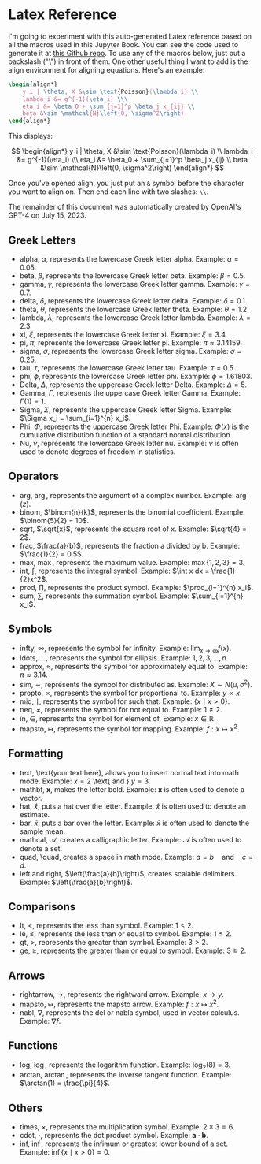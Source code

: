 # Latex Reference

I'm going to experiment with this auto-generated Latex reference based on all the macros used in this Jupyter Book. You can see the code used to generate it at [this Github repo](). To use any of the macros below, just put a backslash ("\\") in front of them. One other useful thing I want to add is the align environment for aligning equations. Here's an example:

```latex
\begin{align*}
	y_i | \theta, X &\sim \text{Poisson}(\lambda_i) \\
	lambda_i &= g^{-1}(\eta_i) \\\
	eta_i &= \beta_0 + \sum_{j=1}^p \beta_j x_{ij} \\
	beta &\sim \mathcal{N}\left(0, \sigma^2\right)
\end{align*}					
```

This displays:

$$
\begin{align*}
y_i | \theta, X &\sim \text{Poisson}(\lambda_i) \\
lambda_i &= g^{-1}(\eta_i) \\\
eta_i &= \beta_0 + \sum_{j=1}^p \beta_j x_{ij} \\
beta &\sim \mathcal{N}\left(0, \sigma^2\right)
\end{align*}
$$

Once you've opened align, you just put an ```&``` symbol before the character you want to align on. Then end each line with two slashes: ```\\```.


The remainder of this document was automatically created by OpenAI's GPT-4 on July 15, 2023. 

## Greek Letters

- alpha, $\alpha$, represents the lowercase Greek letter alpha. Example: $\alpha = 0.05$.
- beta, $\beta$, represents the lowercase Greek letter beta. Example: $\beta = 0.5$.
- gamma, $\gamma$, represents the lowercase Greek letter gamma. Example: $\gamma = 0.7$.
- delta, $\delta$, represents the lowercase Greek letter delta. Example: $\delta = 0.1$.
- theta, $\theta$, represents the lowercase Greek letter theta. Example: $\theta = 1.2$.
- lambda, $\lambda$, represents the lowercase Greek letter lambda. Example: $\lambda = 2.3$.
- xi, $\xi$, represents the lowercase Greek letter xi. Example: $\xi = 3.4$.
- pi, $\pi$, represents the lowercase Greek letter pi. Example: $\pi \approx 3.14159$.
- sigma, $\sigma$, represents the lowercase Greek letter sigma. Example: $\sigma = 0.25$.
- tau, $\tau$, represents the lowercase Greek letter tau. Example: $\tau = 0.5$.
- phi, $\phi$, represents the lowercase Greek letter phi. Example: $\phi = 1.61803$.
- Delta, $\Delta$, represents the uppercase Greek letter Delta. Example: $\Delta = 5$.
- Gamma, $\Gamma$, represents the uppercase Greek letter Gamma. Example: $\Gamma(1) = 1$.
- Sigma, $\Sigma$, represents the uppercase Greek letter Sigma. Example: $\Sigma x_i = \sum_{i=1}^{n} x_i$.
- Phi, $\Phi$, represents the uppercase Greek letter Phi. Example: $\Phi(x)$ is the cumulative distribution function of a standard normal distribution.
- Nu, $\nu$, represents the lowercase Greek letter nu. Example: $\nu$ is often used to denote degrees of freedom in statistics.

## Operators

- arg, $\arg$, represents the argument of a complex number. Example: $\arg(z)$.
- binom, $\binom{n}{k}$, represents the binomial coefficient. Example: $\binom{5}{2} = 10$.
- sqrt, $\sqrt{x}$, represents the square root of x. Example: $\sqrt{4} = 2$.
- frac, $\frac{a}{b}$, represents the fraction a divided by b. Example: $\frac{1}{2} = 0.5$.
- max, $\max$, represents the maximum value. Example: $\max\{1, 2, 3\} = 3$.
- int, $\int$, represents the integral symbol. Example: $\int x dx = \frac{1}{2}x^2$.
- prod, $\prod$, represents the product symbol. Example: $\prod_{i=1}^{n} x_i$.
- sum, $\sum$, represents the summation symbol. Example: $\sum_{i=1}^{n} x_i$.

## Symbols

- infty, $\infty$, represents the symbol for infinity. Example: $\lim_{x\to\infty} f(x)$.
- ldots, $\ldots$, represents the symbol for ellipsis. Example: $1, 2, 3, \ldots, n$.
- approx, $\approx$, represents the symbol for approximately equal to. Example: $\pi \approx 3.14$.
- sim, $\sim$, represents the symbol for distributed as. Example: $X \sim N(\mu, \sigma^2)$.
- propto, $\propto$, represents the symbol for proportional to. Example: $y \propto x$.
- mid, $\mid$, represents the symbol for such that. Example: $\{x \mid x > 0\}$.
- neq, $\neq$, represents the symbol for not equal to. Example: $1 \neq 2$.
- in, $\in$, represents the symbol for element of. Example: $x \in \mathbb{R}$.
- mapsto, $\mapsto$, represents the symbol for mapping. Example: $f: x \mapsto x^2$.

## Formatting

- text, \text{your text here}, allows you to insert normal text into math mode. Example: $x = 2$ \text{ and } $y = 3$.
- mathbf, $\mathbf{x}$, makes the letter bold. Example: $\mathbf{x}$ is often used to denote a vector.
- hat, $\hat{x}$, puts a hat over the letter. Example: $\hat{x}$ is often used to denote an estimate.
- bar, $\bar{x}$, puts a bar over the letter. Example: $\bar{x}$ is often used to denote the sample mean.
- mathcal, $\mathcal{A}$, creates a calligraphic letter. Example: $\mathcal{A}$ is often used to denote a set.
- quad, \quad, creates a space in math mode. Example: $a = b \quad \text{and} \quad c = d$.
- left and right, $\left(\frac{a}{b}\right)$, creates scalable delimiters. Example: $\left(\frac{a}{b}\right)$.

## Comparisons

- lt, $<$, represents the less than symbol. Example: $1 < 2$.
- le, $\leq$, represents the less than or equal to symbol. Example: $1 \leq 2$.
- gt, $>$, represents the greater than symbol. Example: $3 > 2$.
- ge, $\geq$, represents the greater than or equal to symbol. Example: $3 \geq 2$.

## Arrows

- rightarrow, $\rightarrow$, represents the rightward arrow. Example: $x \rightarrow y$.
- mapsto, $\mapsto$, represents the mapsto arrow. Example: $f: x \mapsto x^2$.
- nabl, $\nabla$, represents the del or nabla symbol, used in vector calculus. Example: $\nabla f$.

## Functions

- log, $\log$, represents the logarithm function. Example: $\log_{2}(8) = 3$.
- arctan, $\arctan$, represents the inverse tangent function. Example: $\arctan(1) = \frac{\pi}{4}$.

## Others

- times, $\times$, represents the multiplication symbol. Example: $2 \times 3 = 6$.
- cdot, $\cdot$, represents the dot product symbol. Example: $\mathbf{a} \cdot \mathbf{b}$.
- inf, $\inf$, represents the infimum or greatest lower bound of a set. Example: $\inf\{x \mid x > 0\} = 0$.
